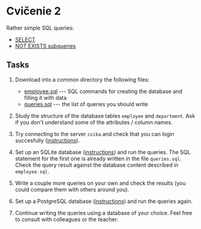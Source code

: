 # Cvičenie 2

Rather simple SQL queries:
* [SELECT](https://www.postgresql.org/docs/current/tutorial-select.html)
* [NOT EXISTS subqueries](https://www.postgresql.org/docs/current/functions-subquery.html#FUNCTIONS-SUBQUERY-EXISTS)

## Tasks

1. Download into a common directory the following files:
	- [employee.sql](employee.sql) --- SQL commands for creating the database and filling it with data
	- [queries.sql](queries.sql) --- the list of queries you should write

2. Study the structure of the database tables `employee` and `department`. Ask if you don't understand some of the attributes / column names.

3. Try connecting to the server `cvika` and check that you can login succesfully ([instructions](../../technical_info/technical.md)).

4. Set up an SQLite database ([instructions](../../technical_info/sql.md)) and run the queries. The SQL statement for the first one is already written in the file `queries.sql`. Check the query result against the database content described in `employee.sql`.

5. Write a couple more queries on your own and check the results (you could compare them with others around you).

6. Set up a PostgreSQL database ([instructions](../../technical_info/sql.md)) and run the queries again.

7. Continue writing the queries using a database of your choice. Feel free to consult with colleagues or the teacher.


